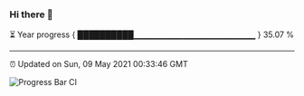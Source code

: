 ### Hi there 👋

⏳ Year progress { ██████████▁▁▁▁▁▁▁▁▁▁▁▁▁▁▁▁▁▁▁▁ } 35.07 %

---

⏰ Updated on Sun, 09 May 2021 00:33:46 GMT

![Progress Bar CI](https://github.com/liununu/liununu/workflows/Progress%20Bar%20CI/badge.svg)
